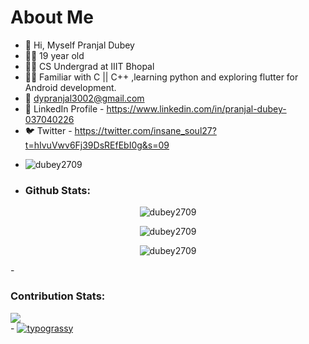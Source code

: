 # About Me
- 👋 Hi, Myself Pranjal Dubey
- 🧍‍♂️ 19 year old 
- 👨‍🎓 CS Undergrad at IIIT Bhopal
- 👨‍💻 Familiar with C || C++ ,learning python and
     exploring flutter for Android development.
- 📧 dypranjal3002@gmail.com
- 👤 LinkedIn Profile - https://www.linkedin.com/in/pranjal-dubey-037040226
- 🐦 Twitter - https://twitter.com/insane_soul27?t=hIvuVwv6Fj39DsREfEbI0g&s=09
- <p align="left"> <img src="https://komarev.com/ghpvc/?username=dubey2709&label=Profile%20views&color=0e75b6&style=flat" alt="dubey2709" /> </p>
- <h3 align="left"> Github Stats:</h3>
<p align="center"><img align="center" src="https://github-readme-stats.vercel.app/api/top-langs?username=dubey2709&show_icons=true&locale=en&layout=compact" alt="dubey2709" /></p>
<p align="center"><img align="center" src="https://github-readme-stats.vercel.app/api?username=dubey2709&show_icons=true&locale=en" alt="dubey2709" /></p>
<p align="center"><img align="center" src="https://github-readme-streak-stats.herokuapp.com/?user=dubey2709&" alt="dubey2709" /></p>
- <h3 align="left"> Contribution Stats:</h3>
<div><img src="https://activity-graph.herokuapp.com/graph?username=dubey2709&theme=react-dark"></div>
- <a href="https://github.com/kawarimidoll/typograssy"><img alt="typograssy" src="https://typograssy.deno.dev/api?text=Pranjal%20Dubey!"></a>
